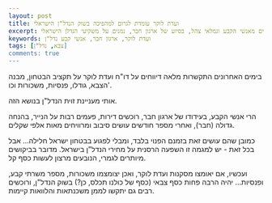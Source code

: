 ```yaml
---
layout: post
title: ועדת לוקר עומדת לגרום למהפיכה בשוק הנדל"ן הישראלי
excerpt: רבים מאנשי הקבע וגמלאי צהל, בסיוע של ארגון חבר, נמנים על משקיעי הנדלן הישראלי. 
keywords: ועדת לוקר, ארגון חבר, אנשי קבע נדל"ן
tags: [צבא, נדל"ן]
comments: true
---
```

בימים האחרונים התקשרות מלאה דיווחים על דו"ח ועדת לוקר על תקציב הבטחון, מבנה הצבא, גודלו, פנסיות, משכורות וכו'.

אותי מעניינת זוית הנדל"ן בנושא הזה.

הרי אנשי הקבע, בעידודו של ארגון חבר, רוכשים דירות, פעמים רבות על הנייר, בהנחה גדולה (חבר), ואחרי מספר חודשים עושים סיבוב ומרוויחים מאות אלפי שקלים. 

כמובן שהם עושים זאת בזמנם הפנוי בלבד, ומבלי לפגוע בבטחון ישראל חלילה... אבל בכל זאת - יש למגמה זו השפעה הרסנית על מחירי הנדל"ן בישראל. מדובר בביקושים מיותרים לגמרי, הנובעים מרצון לעשות כסף קל.

ועכשיו, אם יאומצו מסקנות ועדת לוקר, ואכן יצומצמו משכורות, מספר משרתי קבע, ופנסיות... יהיה הרבה פחות כסף צבאי (כסף של כולנו תכלס, כן?) בשוק הנדל"ן, ורוכשים רבים גם יתקשו לממן משכנתאות והלוואות קיימות.
